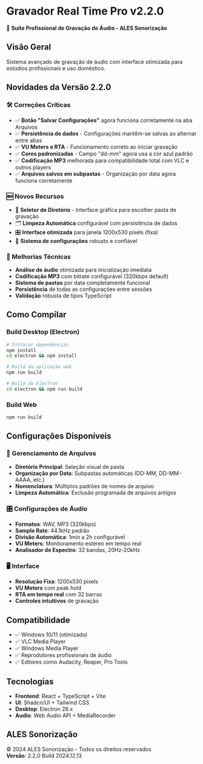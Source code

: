 # Gravador Real Time Pro v2.2.0

🎵 **Suíte Profissional de Gravação de Áudio - ALES Sonorização**

## Visão Geral
Sistema avançado de gravação de áudio com interface otimizada para estúdios profissionais e uso doméstico.

## Novidades da Versão 2.2.0

### 🛠️ Correções Críticas
- ✅ **Botão "Salvar Configurações"** agora funciona corretamente na aba Arquivos
- ✅ **Persistência de dados** - Configurações mantêm-se salvas ao alternar entre abas
- ✅ **VU Meters e RTA** - Funcionamento correto ao iniciar gravação
- ✅ **Cores padronizadas** - Campo "dd-mm" agora usa a cor azul padrão
- ✅ **Codificação MP3** melhorada para compatibilidade total com VLC e outros players
- ✅ **Arquivos salvos em subpastas** - Organização por data agora funciona corretamente

### 🆕 Novos Recursos
- 📁 **Seletor de Diretório** - Interface gráfica para escolher pasta de gravação
- 🗂️ **Limpeza Automática** configurável com persistência de dados
- 🎛️ **Interface otimizada** para janela 1200x530 pixels (fixa)
- 🔧 **Sistema de configurações** robusto e confiável

### 🎯 Melhorias Técnicas
- **Análise de áudio** otimizada para inicialização imediata
- **Codificação MP3** com bitrate configurável (320kbps default)
- **Sistema de pastas** por data completamente funcional
- **Persistência** de todas as configurações entre sessões
- **Validação** robusta de tipos TypeScript

## Como Compilar

### Build Desktop (Electron)
```bash
# Instalar dependências
npm install
cd electron && npm install

# Build da aplicação web
npm run build

# Build do Electron
cd electron && npm run build
```

### Build Web
```bash
npm run build
```

## Configurações Disponíveis

### 📁 Gerenciamento de Arquivos
- **Diretório Principal**: Seleção visual de pasta
- **Organização por Data**: Subpastas automáticas (DD-MM, DD-MM-AAAA, etc.)
- **Nomenclatura**: Múltiplos padrões de nomes de arquivo
- **Limpeza Automática**: Exclusão programada de arquivos antigos

### 🎛️ Configurações de Áudio
- **Formatos**: WAV, MP3 (320kbps)
- **Sample Rate**: 44.1kHz padrão
- **Divisão Automática**: 1min a 2h configurável
- **VU Meters**: Monitoramento estéreo em tempo real
- **Analisador de Espectro**: 32 bandas, 20Hz-20kHz

### 🖥️ Interface
- **Resolução Fixa**: 1200x530 pixels
- **VU Meters** com peak hold
- **RTA em tempo real** com 32 barras
- **Controles intuitivos** de gravação

## Compatibilidade
- ✅ Windows 10/11 (otimizado)
- ✅ VLC Media Player
- ✅ Windows Media Player
- ✅ Reprodutores profissionais de áudio
- ✅ Editores como Audacity, Reaper, Pro Tools

## Tecnologias
- **Frontend**: React + TypeScript + Vite
- **UI**: Shadcn/UI + Tailwind CSS
- **Desktop**: Electron 28.x
- **Audio**: Web Audio API + MediaRecorder

## ALES Sonorização
© 2024 ALES Sonorização - Todos os direitos reservados  
**Versão**: 2.2.0 Build 2024.12.13